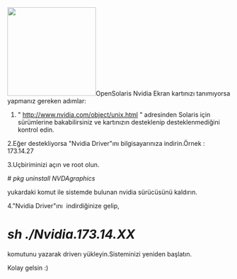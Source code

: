 <html><body><img class="alignright" title="OpenSolaris" src="http://4.bp.blogspot.com/_b7TOyTq06Us/SvxiLBRV6eI/AAAAAAAAAZ4/epfS5wbNuFc/s200/opensolaris.jpg" alt="" width="200" height="200">OpenSolaris Nvidia Ekran kartınızı tanımıyorsa yapmanız gereken adımlar:

1. " <a href="http://www.nvidia.com/object/unix.html" target="_blank">http://www.nvidia.com/object/unix.html</a> " adresinden Solaris için sürümlerine bakabilirsiniz ve kartınızın desteklenip desteklenmediğini kontrol edin.

2.Eğer destekliyorsa "Nvidia Driver"ını bilgisayarınıza indirin.Örnek : 173.14.27

3.Uçbiriminizi açın ve root olun.

#<em> pkg uninstall NVDAgraphics</em>

yukardaki komut ile sistemde bulunan nvidia sürücüsünü kaldırın.

4."Nvidia Driver"ını  indirdiğinize gelip,

# <em>sh ./Nvidia.173.14.XX </em>

komutunu yazarak driverı yükleyin.Sisteminizi yeniden başlatın.

Kolay gelsin :)</body></html>